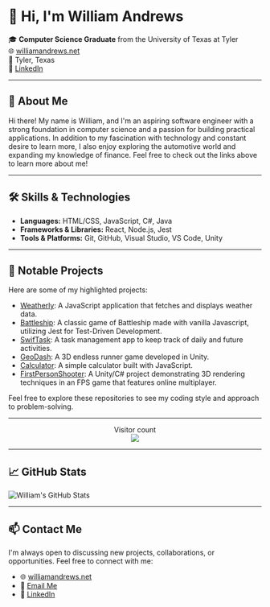 # 👋 Hi, I'm William Andrews

🎓 **Computer Science Graduate** from the University of Texas at Tyler  
🌐 [williamandrews.net](https://williamandrews.net)  
📍 Tyler, Texas  
🔗 [LinkedIn](https://www.linkedin.com/in/william-cs)

---

## 🚀 About Me

Hi there! My name is William, and I'm an aspiring software engineer with a strong foundation in computer science and a passion for building practical applications. In addition to my fascination with technology and constant desire to learn more, I also enjoy exploring the automotive world and expanding my knowledge of finance. Feel free to check out the links above to learn more about me!

---

## 🛠️ Skills & Technologies

- **Languages:** HTML/CSS, JavaScript, C#, Java
- **Frameworks & Libraries:** React, Node.js, Jest
- **Tools & Platforms:** Git, GitHub, Visual Studio, VS Code, Unity

---

## 📂 Notable Projects

Here are some of my highlighted projects:

- [Weatherly](https://github.com/williamandrews2/WeatherApp): A JavaScript application that fetches and displays weather data.
- [Battleship](https://github.com/williamandrews2/Battleship): A classic game of Battleship made with vanilla Javascript, utilizing Jest for Test-Driven Development.
- [SwifTask](https://github.com/williamandrews2/TodoList): A task management app to keep track of daily and future activities.
- [GeoDash](https://github.com/williamandrews2/EndlessRunner): A 3D endless runner game developed in Unity.
- [Calculator](https://github.com/williamandrews2/calculator): A simple calculator built with JavaScript.
- [FirstPersonShooter](https://github.com/williamandrews2/FirstPersonShooter): A Unity/C# project demonstrating 3D rendering techniques in an FPS game that features online multiplayer.

Feel free to explore these repositories to see my coding style and approach to problem-solving.

---

<p align="center"> 
  Visitor count<br>
  <img src="https://profile-counter.glitch.me/williamandrews2/count.svg" />
</p>

---

## 📈 GitHub Stats

![William's GitHub Stats](https://github-readme-stats.vercel.app/api?username=williamandrews2&show_icons=true&theme=radical)

---

## 📫 Contact Me

I'm always open to discussing new projects, collaborations, or opportunities. Feel free to connect with me:

- 🌐 [williamandrews.net](https://williamandrews.net)
- 📧 [Email Me](mailto:william@williamandrews.net)
- 🔗 [LinkedIn](https://www.linkedin.com/in/william-cs)




<!--
**williamandrews2/williamandrews2** is a ✨ _special_ ✨ repository because its `README.md` (this file) appears on your GitHub profile.

Here are some ideas to get you started:

- 🔭 I’m currently working on ...
- 🌱 I’m currently learning ...
- 👯 I’m looking to collaborate on ...
- 🤔 I’m looking for help with ...
- 💬 Ask me about ...
- 📫 How to reach me: ...
- 😄 Pronouns: ...
- ⚡ Fun fact: ...
-->
